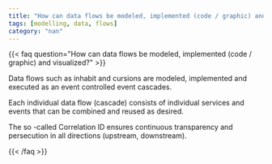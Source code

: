 ```yaml
---
title: "How can data flows be modeled, implemented (code / graphic) and visualized?"
tags: [modelling, data, flows]
category: "nan"
---
```


<!-- QUESTION -->

{{< faq question="How can data flows be modeled, implemented (code / graphic) and visualized?" >}}

<!-- ANSWER -->

Data flows such as inhabit and cursions are modeled, implemented and executed as an event controlled event cascades.

Each individual data flow (cascade) consists of individual services and events that can be combined and reused as desired.

The so -called Correlation ID ensures continuous transparency and persecution in all directions (upstream, downstream).

{{< /faq >}}

